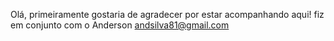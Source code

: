 Olá, primeiramente gostaria de agradecer por estar acompanhando aqui!
fiz em conjunto com o Anderson andsilva81@gmail.com
